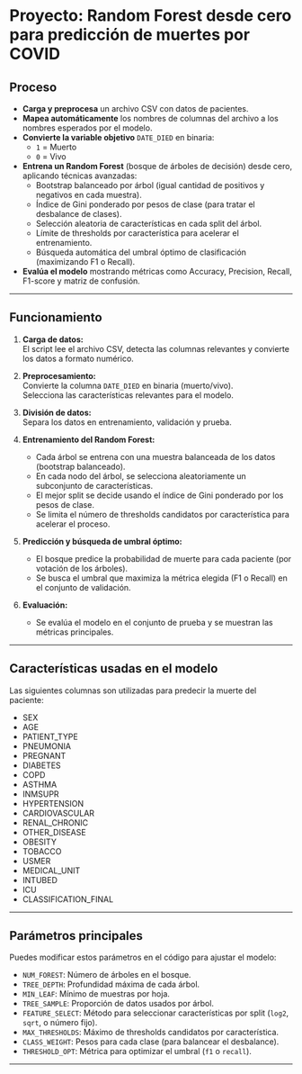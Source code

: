 # Proyecto: Random Forest desde cero para predicción de muertes por COVID

## Proceso

- **Carga y preprocesa** un archivo CSV con datos de pacientes.
- **Mapea automáticamente** los nombres de columnas del archivo a los nombres esperados por el modelo.
- **Convierte la variable objetivo** `DATE_DIED` en binaria:  
  - `1` = Muerto  
  - `0` = Vivo
- **Entrena un Random Forest** (bosque de árboles de decisión) desde cero, aplicando técnicas avanzadas:
  - Bootstrap balanceado por árbol (igual cantidad de positivos y negativos en cada muestra).
  - Índice de Gini ponderado por pesos de clase (para tratar el desbalance de clases).
  - Selección aleatoria de características en cada split del árbol.
  - Límite de thresholds por característica para acelerar el entrenamiento.
  - Búsqueda automática del umbral óptimo de clasificación (maximizando F1 o Recall).
- **Evalúa el modelo** mostrando métricas como Accuracy, Precision, Recall, F1-score y matriz de confusión.

---

## Funcionamiento

1. **Carga de datos:**  
   El script lee el archivo CSV, detecta las columnas relevantes y convierte los datos a formato numérico.

2. **Preprocesamiento:**  
   Convierte la columna `DATE_DIED` en binaria (muerto/vivo).  
   Selecciona las características relevantes para el modelo.

3. **División de datos:**  
   Separa los datos en entrenamiento, validación y prueba.

4. **Entrenamiento del Random Forest:**  
   - Cada árbol se entrena con una muestra balanceada de los datos (bootstrap balanceado).
   - En cada nodo del árbol, se selecciona aleatoriamente un subconjunto de características.
   - El mejor split se decide usando el índice de Gini ponderado por los pesos de clase.
   - Se limita el número de thresholds candidatos por característica para acelerar el proceso.

5. **Predicción y búsqueda de umbral óptimo:**  
   - El bosque predice la probabilidad de muerte para cada paciente (por votación de los árboles).
   - Se busca el umbral que maximiza la métrica elegida (F1 o Recall) en el conjunto de validación.

6. **Evaluación:**  
   - Se evalúa el modelo en el conjunto de prueba y se muestran las métricas principales.

---

## Características usadas en el modelo

Las siguientes columnas son utilizadas para predecir la muerte del paciente:

- SEX
- AGE
- PATIENT_TYPE
- PNEUMONIA
- PREGNANT
- DIABETES
- COPD
- ASTHMA
- INMSUPR
- HYPERTENSION
- CARDIOVASCULAR
- RENAL_CHRONIC
- OTHER_DISEASE
- OBESITY
- TOBACCO
- USMER
- MEDICAL_UNIT
- INTUBED
- ICU
- CLASSIFICATION_FINAL

---

## Parámetros principales

Puedes modificar estos parámetros en el código para ajustar el modelo:

- `NUM_FOREST`: Número de árboles en el bosque.
- `TREE_DEPTH`: Profundidad máxima de cada árbol.
- `MIN_LEAF`: Mínimo de muestras por hoja.
- `TREE_SAMPLE`: Proporción de datos usados por árbol.
- `FEATURE_SELECT`: Método para seleccionar características por split (`log2`, `sqrt`, o número fijo).
- `MAX_THRESHOLDS`: Máximo de thresholds candidatos por característica.
- `CLASS_WEIGHT`: Pesos para cada clase (para balancear el desbalance).
- `THRESHOLD_OPT`: Métrica para optimizar el umbral (`f1` o `recall`).

---